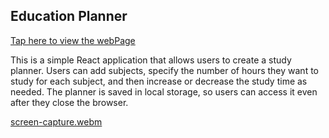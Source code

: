 <h2>Education Planner</h2>

[Tap here to view the webPage](https://education-planner-zeta.vercel.app/)

This is a simple React application that allows users to create a study planner. Users can add subjects, specify the number of hours they want to study for each subject, and then increase or decrease the study time as needed. The planner is saved in local storage, so users can access it even after they close the browser.

[screen-capture.webm](https://github.com/trishaDas13/educationPlanner/assets/126088849/bd18ec3a-1340-4db7-b36e-0a45288b6115)
